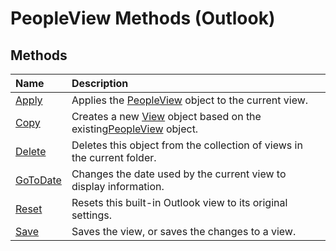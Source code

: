
# PeopleView Methods (Outlook)

## Methods



|**Name**|**Description**|
|:-----|:-----|
|[Apply](0de7dba9-8506-880e-6f5d-7020ed954a03.md)|Applies the [PeopleView](7b569709-5da8-a950-a0fb-9d64b520a21b.md) object to the current view.|
|[Copy](e1e49cbb-46c3-7399-f4e8-480041c175c3.md)|Creates a new [View](41c8d149-9912-1685-4c8b-3c849cc6f1ed.md) object based on the existing[PeopleView](7b569709-5da8-a950-a0fb-9d64b520a21b.md) object.|
|[Delete](1acbfeb6-672c-899f-c02c-c7fa818af8a4.md)|Deletes this object from the collection of views in the current folder.|
|[GoToDate](a080e83b-ff37-2a3b-3ba7-75d6083417c2.md)|Changes the date used by the current view to display information.|
|[Reset](fd3c5f34-b74a-beaa-8132-f9e3a0d517bc.md)|Resets this built-in Outlook view to its original settings.|
|[Save](a75b144a-794e-8a7b-16d8-1afdae358680.md)|Saves the view, or saves the changes to a view.|
